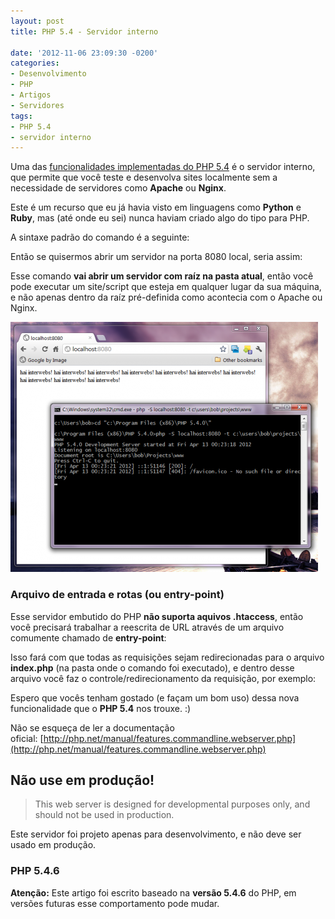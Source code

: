 ```yaml
---
layout: post
title: PHP 5.4 - Servidor interno

date: '2012-11-06 23:09:30 -0200'
categories:
- Desenvolvimento
- PHP
- Artigos
- Servidores
tags:
- PHP 5.4
- servidor interno
---
```

Uma das [funcionalidades implementadas do PHP 5.4](/php-5-4-novas-funcionalidades) é o servidor interno, que permite que você teste e desenvolva sites localmente sem a necessidade de servidores como <strong>Apache</strong> ou <strong>Nginx</strong>.

Este é um recurso que eu já havia visto em linguagens como <strong>Python</strong> e <strong>Ruby</strong>, mas (até onde eu sei) nunca haviam criado algo do tipo para PHP.

A sintaxe padrão do comando é a seguinte:

<div data-gist-id="4028578" data-gist-show-loading="false"></div>

Então se quisermos abrir um servidor na porta 8080 local, seria assim:

<div data-gist-id="4028583" data-gist-show-loading="false"></div>

Esse comando <strong>vai abrir um servidor com raíz na pasta atual</strong>, então você pode executar um site/script que esteja em qualquer lugar da sua máquina, e não apenas dentro da raíz pré-definida como acontecia com o Apache ou Nginx.

<img class="aligncenter size-full wp-image-2865" title="php-cli-webserver-492x400" src="/assets/uploads/2012/11/php-cli-webserver-492x400.png" alt="" width="492" height="400" />

### Arquivo de entrada e rotas (ou entry-point)
Esse servidor embutido do PHP <strong>não suporta aquivos .htaccess</strong>, então você precisará trabalhar a reescrita de URL através de um arquivo comumente chamado de <strong>entry-point</strong>:

<div data-gist-id="4028593" data-gist-show-loading="false"></div>

Isso fará com que todas as requisições sejam redirecionadas para o arquivo <strong>index.php</strong> (na pasta onde o comando foi executado), e dentro desse arquivo você faz o controle/redirecionamento da requisição, por exemplo:

<div data-gist-id="4029806" data-gist-show-loading="false"></div>

Espero que vocês tenham gostado (e façam um bom uso) dessa nova funcionalidade que o <strong>PHP 5.4</strong> nos trouxe. :)

Não se esqueça de ler a documentação oficial: [http://php.net/manual/features.commandline.webserver.php](http://php.net/manual/features.commandline.webserver.php)

## Não use em produção!
<blockquote>This web server is designed for developmental purposes only, and should not be used in production.
</blockquote>
Este servidor foi projeto apenas para desenvolvimento, e não deve ser usado em produção.

### PHP 5.4.6
<strong>Atenção:</strong> Este artigo foi escrito baseado na <strong>versão 5.4.6</strong> do PHP, em versões futuras esse comportamento pode mudar.

<div data-gist-id="4028719" data-gist-show-loading="false"></div>

